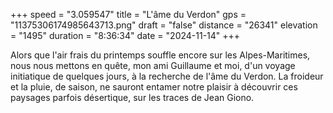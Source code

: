 +++
speed = "3.059547"
title = "L'âme du Verdon"
gps = "11375306174985643713.png"
draft = "false"
distance = "26341"
elevation = "1495"
duration = "8:36:34"
date = "2024-11-14"
+++

Alors que l'air frais du printemps souffle encore sur les Alpes-Maritimes, nous nous mettons en quête, mon ami Guillaume et moi,
d'un voyage initiatique de quelques jours, à la recherche de l'âme du Verdon. La froideur et la pluie, de saison, ne sauront entamer notre plaisir
à découvrir ces paysages parfois désertique, sur les traces de Jean Giono. 
